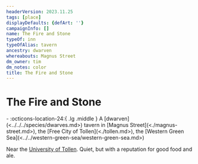 ```yaml
---
headerVersion: 2023.11.25
tags: [place]
displayDefaults: {defArt: ''}
campaignInfo: []
name: The Fire and Stone
typeOf: inn
typeOfAlias: tavern
ancestry: dwarven
whereabouts: Magnus Street
dm_owner: tim
dm_notes: color
title: The Fire and Stone
---
```

# The Fire and Stone
<div class="grid cards ext-narrow-margin ext-one-column" markdown>
-    :octicons-location-24:{ .lg .middle } A [dwarven](<../../../species/dwarves.md>) tavern in [Magnus Street](<./magnus-street.md>), the [Free City of Tollen](<./tollen.md>), the [Western Green Sea](<../../western-green-sea/western-green-sea.md>)  
</div>


Near the [University of Tollen](<./university-of-tollen.md>). Quiet, but with a reputation for good food and ale. 